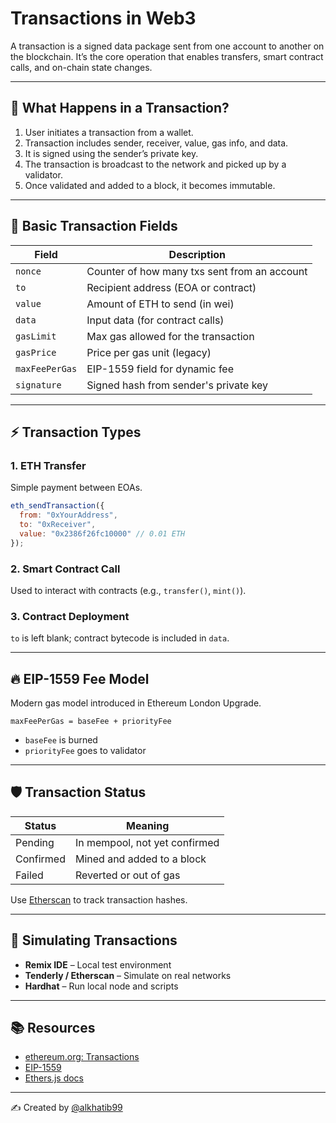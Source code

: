 # Transactions in Web3

A transaction is a signed data package sent from one account to another on the blockchain. It’s the core operation that enables transfers, smart contract calls, and on-chain state changes.

---

## 🔄 What Happens in a Transaction?

1. User initiates a transaction from a wallet.
2. Transaction includes sender, receiver, value, gas info, and data.
3. It is signed using the sender’s private key.
4. The transaction is broadcast to the network and picked up by a validator.
5. Once validated and added to a block, it becomes immutable.

---

## 🧱 Basic Transaction Fields

| Field         | Description                                    |
|---------------|------------------------------------------------|
| `nonce`       | Counter of how many txs sent from an account   |
| `to`          | Recipient address (EOA or contract)            |
| `value`       | Amount of ETH to send (in wei)                 |
| `data`        | Input data (for contract calls)                |
| `gasLimit`    | Max gas allowed for the transaction            |
| `gasPrice`    | Price per gas unit (legacy)                    |
| `maxFeePerGas`| EIP-1559 field for dynamic fee                 |
| `signature`   | Signed hash from sender's private key          |

---

## ⚡ Transaction Types

### 1. **ETH Transfer**
Simple payment between EOAs.
```js
eth_sendTransaction({
  from: "0xYourAddress",
  to: "0xReceiver",
  value: "0x2386f26fc10000" // 0.01 ETH
});
```

### 2. **Smart Contract Call**
Used to interact with contracts (e.g., `transfer()`, `mint()`).

### 3. **Contract Deployment**
`to` is left blank; contract bytecode is included in `data`.

---

## 🔥 EIP-1559 Fee Model

Modern gas model introduced in Ethereum London Upgrade.

```plaintext
maxFeePerGas = baseFee + priorityFee
```

- `baseFee` is burned
- `priorityFee` goes to validator

---

## 🛡 Transaction Status

| Status         | Meaning                          |
|----------------|----------------------------------|
| Pending        | In mempool, not yet confirmed    |
| Confirmed      | Mined and added to a block       |
| Failed         | Reverted or out of gas           |

Use [Etherscan](https://etherscan.io/) to track transaction hashes.

---

## 🧪 Simulating Transactions

- **Remix IDE** – Local test environment
- **Tenderly / Etherscan** – Simulate on real networks
- **Hardhat** – Run local node and scripts

---

## 📚 Resources

- [ethereum.org: Transactions](https://ethereum.org/en/developers/docs/transactions/)
- [EIP-1559](https://eips.ethereum.org/EIPS/eip-1559)
- [Ethers.js docs](https://docs.ethers.org/)

---

✍️ Created by [@alkhatib99](https://github.com/alkhatib99)
